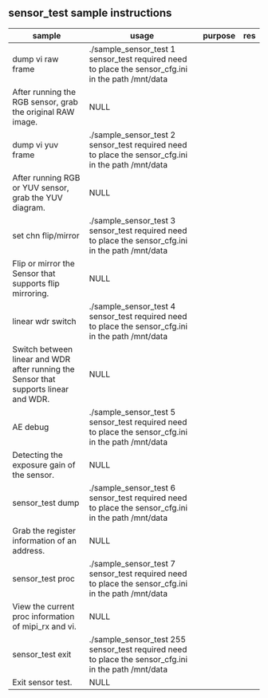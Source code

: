 ## sensor_test sample instructions



| sample                                                   | usage                                                                                              | purpose                                                                                   | res                |
| -------------------------------------------------------- | -------------------------------------------------------------------------------------------------- | ----------------------------------------------------------------------------------------- | ------------------ |
| dump vi raw frame                                        | ./sample_sensor_test 1   sensor_test required need to place the sensor_cfg.ini in the path /mnt/data |
After running the RGB sensor, grab the original RAW image.                                | NULL               |
| dump vi yuv frame                                        | ./sample_sensor_test 2   sensor_test required need to place the sensor_cfg.ini in the path /mnt/data |
After running RGB or YUV sensor, grab the YUV diagram.                                    | NULL               |
| set chn flip/mirror                                      | ./sample_sensor_test 3   sensor_test required need to place the sensor_cfg.ini in the path /mnt/data |
Flip or mirror the Sensor that supports flip mirroring.                                   | NULL               |
| linear wdr switch                                        | ./sample_sensor_test 4   sensor_test required need to place the sensor_cfg.ini in the path /mnt/data |
Switch between linear and WDR after running the Sensor that supports linear and WDR.      | NULL               |
| AE debug                                                 | ./sample_sensor_test 5   sensor_test required need to place the sensor_cfg.ini in the path /mnt/data |
Detecting the exposure gain of the sensor.                                                | NULL               |
| sensor_test dump                                         | ./sample_sensor_test 6   sensor_test required need to place the sensor_cfg.ini in the path /mnt/data |
Grab the register information of an address.                                              | NULL               |
| sensor_test proc                                         | ./sample_sensor_test 7   sensor_test required need to place the sensor_cfg.ini in the path /mnt/data |
View the current proc information of mipi_rx and vi.                                      | NULL               |
| sensor_test exit                                         | ./sample_sensor_test 255 sensor_test required need to place the sensor_cfg.ini in the path /mnt/data |
Exit sensor test.                                                                         | NULL               |

